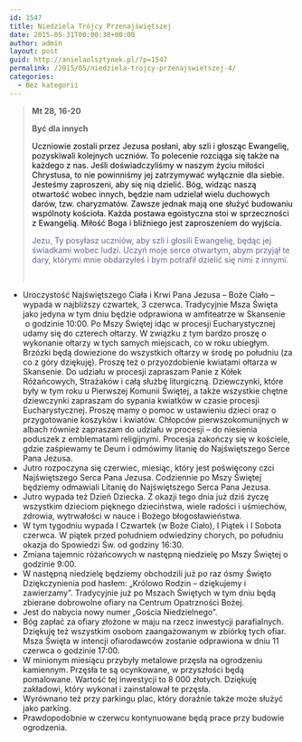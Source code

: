 ```yaml
---
id: 1547
title: Niedziela Trójcy Przenajświętszej
date: 2015-05-31T00:00:38+00:00
author: admin
layout: post
guid: http://anielaolsztynek.pl/?p=1547
permalink: /2015/05/niedziela-trojcy-przenajswietszej-4/
categories:
  - Bez kategorii
---
```

> **Mt 28, 16-20**
> 
> **Być dla innych**
> 
> <span style="color: #000000;">Uczniowie zostali przez Jezusa posłani, aby szli i głosząc Ewangelię, pozyskiwali kolejnych uczniów. To polecenie rozciąga się także na każdego z nas. Jeśli doświadczyliśmy w naszym życiu miłości Chrystusa, to nie powinniśmy jej zatrzymywać wyłącznie dla siebie. Jesteśmy zaproszeni, aby się nią dzielić. Bóg, widząc naszą otwartość wobec innych, będzie nam udzielał wielu duchowych darów, tzw. charyzmatów. Zawsze jednak mają one służyć budowaniu wspólnoty kościoła. Każda postawa egoistyczna stoi w sprzeczności z Ewangelią. Miłość Boga i bliźniego jest zaproszeniem do wyjścia.</span>
> 
> <span style="color: #666699;">Jezu, Ty posyłasz uczniów, aby szli i głosili Ewangelię, będąc jej świadkami wobec ludzi. Uczyń moje serce otwartym, abym przyjął te dary, którymi mnie obdarzyłeś i bym potrafił dzielić się nimi z innymi.</span>
> 
> <span style="color: #666699;"><br /> </span>

  * Uroczystość Najświętszego Ciała i Krwi Pana Jezusa &#8211; Boże Ciało &#8211; wypada w najbliższy czwartek, 3 czerwca. Tradycyjnie Msza Święta jako jedyna w tym dniu będzie odprawiona w amfiteatrze w Skansenie  o godzinie 10:00. Po Mszy Świętej idąc w procesji Eucharystycznej udamy się do czterech ołtarzy. W związku z tym bardzo proszę o wykonanie ołtarzy w tych samych miejscach, co w roku ubiegłym. Brzózki będą dowiezione do wszystkich ołtarzy w środę po południu (za co z góry dziękuję). Proszę też o przyozdobienie kwiatami ołtarza w Skansenie. Do udziału w procesji zapraszam Panie z Kółek Różańcowych, Strażaków i całą służbę liturgiczną. Dziewczynki, które były w tym roku u Pierwszej Komunii Świętej, a także wszystkie chętne dziewczynki zapraszam do sypania kwiatków w czasie procesji Eucharystycznej. Proszę mamy o pomoc w ustawieniu dzieci oraz o przygotowanie koszyków i kwiatów. Chłopców pierwszokomunijnych w albach również zapraszam do udziału w procesji &#8211; do niesienia poduszek z emblematami religijnymi. Procesja zakończy się w kościele, gdzie zaśpiewamy te Deum i odmówimy litanię do Najświętszego Serce Pana Jezusa.
  * Jutro rozpoczyna się czerwiec, miesiąc, który jest poświęcony czci Najświętszego Serca Pana Jezusa. Codziennie po Mszy Świętej będziemy odmawiali Litanię do Najświętszego Serca Pana Jezusa.
  * Jutro wypada też Dzień Dziecka. Z okazji tego dnia już dziś życzę wszystkim dzieciom pięknego dzieciństwa, wiele radości i uśmiechów, zdrowia, wytrwałości w nauce i Bożego błogosławieństwa.
  * W tym tygodniu wypada I Czwartek (w Boże Ciało), I Piątek i I Sobota czerwca. W piątek przed południem odwiedziny chorych, po południu okazja do Spowiedzi Św. od godziny 16:30.
  * Zmiana tajemnic różańcowych w następną niedzielę po Mszy Świętej o godzinie 9:00.
  * W następną niedzielę będziemy obchodzili już po raz ósmy Święto Dziękczynienia pod hasłem: &#8222;Królowo Rodzin &#8211; dziękujemy i zawierzamy&#8221;. Tradycyjnie już po Mszach Świętych w tym dniu będą zbierane dobrowolne ofiary na Centrum Opatrzności Bożej.
  * Jest do nabycia nowy numer &#8222;Gościa Niedzielnego&#8221;.
  * Bóg zapłać za ofiary złożone w maju na rzecz inwestycji parafialnych. Dziękuję też wszystkim osobom zaangażowanym w zbiórkę tych ofiar. Msza Święta w intencji ofiarodawców zostanie odprawiona w dniu 11 czerwca o godzinie 17:00.
  * W minionym miesiącu przybyły metalowe przęsła na ogrodzeniu kamiennym. Przęsła te są ocynkowane, w przyszłości będą pomalowane. Wartość tej inwestycji to 8 000 złotych. Dziękuję zakładowi, który wykonał i zainstalował te przęsła.
  * Wyrównano też przy parkingu plac, który doraźnie także może służyć jako parking.
  * Prawdopodobnie w czerwcu kontynuowane będą prace przy budowie ogrodzenia.